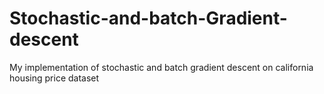 # Stochastic-and-batch-Gradient-descent
 My implementation of stochastic and batch gradient descent on california housing price dataset
